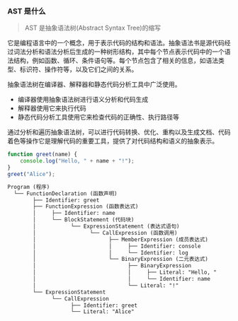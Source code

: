 ### AST 是什么

> AST 是抽象语法树(Abstract Syntax Tree)的缩写

它是编程语言中的一个概念，用于表示代码的结构和语法。抽象语法书是源代码经过词法分析和语法分析后生成的一种树形结构，其中每个节点表示代码中的一个语法结构，例如函数、循环、条件语句等。每个节点包含了相关的信息，如语法类型、标识符、操作符等，以及它们之间的关系。

抽象语法树在编译器、解释器和静态代码分析工具中广泛使用。

- 编译器使用抽象语法树进行语义分析和代码生成
- 解释器使用它来执行代码
- 静态代码分析工具使用它来检查代码的正确性、执行路径等

通过分析和遍历抽象语法树，可以进行代码转换、优化、重构以及生成文档、代码着色等操作它是理解代码的重要工具，提供了对代码结构和语义的抽象表示。

```js
function greet(name) {
    console.log("Hello, " + name + "!");
}
greet("Alice");
```

```html
Program (程序)
  └── FunctionDeclaration (函数声明)
        ├── Identifier: greet
        ├── FunctionExpression (函数表达式)
        │     ├── Identifier: name
        │     └── BlockStatement (代码块)
        │           └── ExpressionStatement (表达式语句)
        │                 └── CallExpression (函数调用)
        │                       ├── MemberExpression (成员表达式)
        │                       │     ├── Identifier: console
        │                       │     └── Identifier: log
        │                       └── BinaryExpression (二元表达式)
        │                             ├── BinaryExpression
        │                             │     ├── Literal: "Hello, "
        │                             │     └── Identifier: name
        │                             └── Literal: "!"
        └── ExpressionStatement
              └── CallExpression
                    ├── Identifier: greet
                    └── Literal: "Alice"

```